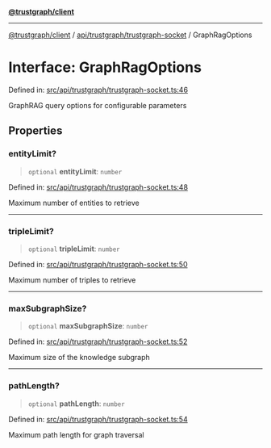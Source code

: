 [**@trustgraph/client**](../../../../README.md)

***

[@trustgraph/client](../../../../README.md) / [api/trustgraph/trustgraph-socket](../README.md) / GraphRagOptions

# Interface: GraphRagOptions

Defined in: [src/api/trustgraph/trustgraph-socket.ts:46](https://github.com/trustgraph-ai/trustgraph-ts-client/blob/edcc8c01cf9c2f58c76719d5d2aa7058546360d9/src/api/trustgraph/trustgraph-socket.ts#L46)

GraphRAG query options for configurable parameters

## Properties

### entityLimit?

> `optional` **entityLimit**: `number`

Defined in: [src/api/trustgraph/trustgraph-socket.ts:48](https://github.com/trustgraph-ai/trustgraph-ts-client/blob/edcc8c01cf9c2f58c76719d5d2aa7058546360d9/src/api/trustgraph/trustgraph-socket.ts#L48)

Maximum number of entities to retrieve

***

### tripleLimit?

> `optional` **tripleLimit**: `number`

Defined in: [src/api/trustgraph/trustgraph-socket.ts:50](https://github.com/trustgraph-ai/trustgraph-ts-client/blob/edcc8c01cf9c2f58c76719d5d2aa7058546360d9/src/api/trustgraph/trustgraph-socket.ts#L50)

Maximum number of triples to retrieve

***

### maxSubgraphSize?

> `optional` **maxSubgraphSize**: `number`

Defined in: [src/api/trustgraph/trustgraph-socket.ts:52](https://github.com/trustgraph-ai/trustgraph-ts-client/blob/edcc8c01cf9c2f58c76719d5d2aa7058546360d9/src/api/trustgraph/trustgraph-socket.ts#L52)

Maximum size of the knowledge subgraph

***

### pathLength?

> `optional` **pathLength**: `number`

Defined in: [src/api/trustgraph/trustgraph-socket.ts:54](https://github.com/trustgraph-ai/trustgraph-ts-client/blob/edcc8c01cf9c2f58c76719d5d2aa7058546360d9/src/api/trustgraph/trustgraph-socket.ts#L54)

Maximum path length for graph traversal
